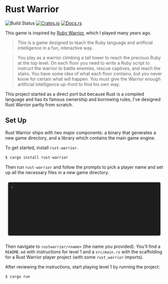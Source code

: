 # Rust Warrior

![Build Status][actions-badge]
[![Crates.io][crates-badge]][crates]
[![Docs.rs][docs-badge]][docs]

[actions-badge]: https://github.com/miller-time/rust-warrior/actions/workflows/rust.yml/badge.svg
[crates-badge]: https://img.shields.io/crates/v/rust-warrior
[crates]: https://crates.io/crates/rust-warrior
[docs-badge]: https://docs.rs/rust-warrior/badge.svg
[docs]: https://docs.rs/rust-warrior/

This game is inspired by [Ruby Warrior][ruby-warrior], which I played many
years ago.

> This is a game designed to teach the Ruby language and artificial
> intelligence in a fun, interactive way.

> You play as a warrior climbing a tall tower to reach the precious Ruby at the
> top level. On each floor you need to write a Ruby script to instruct the
> warrior to battle enemies, rescue captives, and reach the stairs. You have
> some idea of what each floor contains, but you never know for certain what
> will happen. You must give the Warrior enough artificial intelligence up-front
> to find his own way.

This project started as a direct port but because Rust is a compiled language
and has its famous ownership and borrowing rules, I've designed Rust Warrior
partly from scratch.

[ruby-warrior]: https://github.com/ryanb/ruby-warrior

## Set Up

Rust Warrior ships with two major components: a binary that generates a
new game directory, and a library which contains the main game engine.

To get started, install `rust-warrior`.

```sh
$ cargo install rust-warrior
```

Then run `rust-warrior` and follow the prompts to pick a player name and
set up all the necessary files in a new game directory.

![getting started](getting-started.gif)

Then navigate to `rustwarrior/<name>` (the name you provided). You'll find
a `README.md` with instructions for level 1 and a `src/main.rs` with the
scaffolding for a Rust Warrior player project (with some `rust_warrior`
imports).

After reviewing the instructions, start playing level 1 by running the project:

```sh
$ cargo run
```
